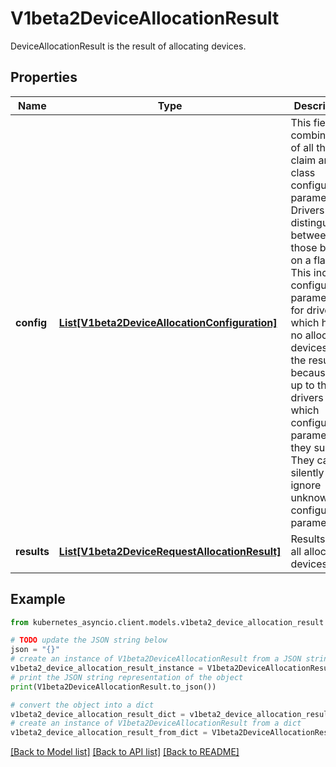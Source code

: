 # V1beta2DeviceAllocationResult

DeviceAllocationResult is the result of allocating devices.

## Properties

Name | Type | Description | Notes
------------ | ------------- | ------------- | -------------
**config** | [**List[V1beta2DeviceAllocationConfiguration]**](V1beta2DeviceAllocationConfiguration.md) | This field is a combination of all the claim and class configuration parameters. Drivers can distinguish between those based on a flag.  This includes configuration parameters for drivers which have no allocated devices in the result because it is up to the drivers which configuration parameters they support. They can silently ignore unknown configuration parameters. | [optional] 
**results** | [**List[V1beta2DeviceRequestAllocationResult]**](V1beta2DeviceRequestAllocationResult.md) | Results lists all allocated devices. | [optional] 

## Example

```python
from kubernetes_asyncio.client.models.v1beta2_device_allocation_result import V1beta2DeviceAllocationResult

# TODO update the JSON string below
json = "{}"
# create an instance of V1beta2DeviceAllocationResult from a JSON string
v1beta2_device_allocation_result_instance = V1beta2DeviceAllocationResult.from_json(json)
# print the JSON string representation of the object
print(V1beta2DeviceAllocationResult.to_json())

# convert the object into a dict
v1beta2_device_allocation_result_dict = v1beta2_device_allocation_result_instance.to_dict()
# create an instance of V1beta2DeviceAllocationResult from a dict
v1beta2_device_allocation_result_from_dict = V1beta2DeviceAllocationResult.from_dict(v1beta2_device_allocation_result_dict)
```
[[Back to Model list]](../README.md#documentation-for-models) [[Back to API list]](../README.md#documentation-for-api-endpoints) [[Back to README]](../README.md)


